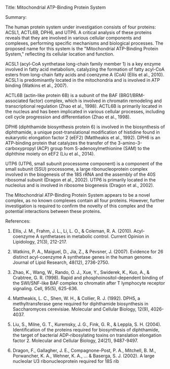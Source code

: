Title: Mitochondrial ATP-Binding Protein System

Summary:

The human protein system under investigation consists of four proteins: ACSL1, ACTL6B, DPH6, and UTP6. A critical analysis of these proteins reveals that they are involved in various cellular components and complexes, performing specific mechanisms and biological processes. The proposed name for this system is the "Mitochondrial ATP-Binding Protein System," reflecting its cellular location and function.

ACSL1 (acyl-CoA synthetase long-chain family member 1) is a key enzyme involved in fatty acid metabolism, catalyzing the formation of fatty acyl-CoA esters from long-chain fatty acids and coenzyme A (CoA) (Ellis et al., 2010). ACSL1 is predominantly located in the mitochondria and is involved in ATP binding (Watkins et al., 2007).

ACTL6B (actin-like protein 6B) is a subunit of the BAF (BRG1/BRM-associated factor) complex, which is involved in chromatin remodeling and transcriptional regulation (Zhao et al., 1998). ACTL6B is primarily located in the nucleus and has been implicated in various cellular processes, including cell cycle progression and differentiation (Zhao et al., 1998).

DPH6 (diphthamide biosynthesis protein 6) is involved in the biosynthesis of diphthamide, a unique post-translational modification of histidine found in eukaryotic elongation factor 2 (eEF2) (Mattheakis et al., 1992). DPH6 is an ATP-binding protein that catalyzes the transfer of the 3-amino-3-carboxypropyl (ACP) group from S-adenosylmethionine (SAM) to the diphthine moiety on eEF2 (Liu et al., 2014).

UTP6 (UTP6, small subunit processome component) is a component of the small subunit (SSU) processome, a large ribonucleoprotein complex involved in the biogenesis of the 18S rRNA and the assembly of the 40S ribosomal subunit (Dragon et al., 2002). UTP6 is primarily located in the nucleolus and is involved in ribosome biogenesis (Dragon et al., 2002).

The Mitochondrial ATP-Binding Protein System appears to be a novel complex, as no known complexes contain all four proteins. However, further investigation is required to confirm the novelty of this complex and the potential interactions between these proteins.

References:

1. Ellis, J. M., Frahm, J. L., Li, L. O., & Coleman, R. A. (2010). Acyl-coenzyme A synthetases in metabolic control. Current Opinion in Lipidology, 21(3), 212-217.

2. Watkins, P. A., Maiguel, D., Jia, Z., & Pevsner, J. (2007). Evidence for 26 distinct acyl-coenzyme A synthetase genes in the human genome. Journal of Lipid Research, 48(12), 2736-2750.

3. Zhao, K., Wang, W., Rando, O. J., Xue, Y., Swiderek, K., Kuo, A., & Crabtree, G. R. (1998). Rapid and phosphoinositol-dependent binding of the SWI/SNF-like BAF complex to chromatin after T lymphocyte receptor signaling. Cell, 95(5), 625-636.

4. Mattheakis, L. C., Shen, W. H., & Collier, R. J. (1992). DPH5, a methyltransferase gene required for diphthamide biosynthesis in Saccharomyces cerevisiae. Molecular and Cellular Biology, 12(9), 4026-4037.

5. Liu, S., Milne, G. T., Kuremsky, J. G., Fink, G. R., & Leppla, S. H. (2004). Identification of the proteins required for biosynthesis of diphthamide, the target of bacterial ADP-ribosylating toxins on translation elongation factor 2. Molecular and Cellular Biology, 24(21), 9487-9497.

6. Dragon, F., Gallagher, J. E., Compagnone-Post, P. A., Mitchell, B. M., Porwancher, K. A., Wehner, K. A., ... & Baserga, S. J. (2002). A large nucleolar U3 ribonucleoprotein required for 18S rib